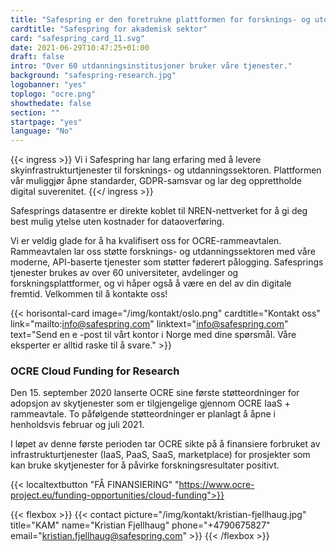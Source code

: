 ```yaml
---
title: "Safespring er den foretrukne plattformen for forsknings- og utdanningssektoren"
cardtitle: "Safespring for akademisk sektor"
card: "safespring_card_11.svg"
date: 2021-06-29T10:47:25+01:00
draft: false
intro: "Over 60 utdannings­institusjoner bruker våre tjenester."
background: "safespring-research.jpg"
logobanner: "yes"
toplogo: "ocre.png"
showthedate: false
section: ""
startpage: "yes"
language: "No"
---
```


{{< ingress >}}
Vi i Safespring har lang erfaring med å levere skyinfrastrukturtjenester til forsknings- og utdanningssektoren. Plattformen vår muliggjør åpne standarder, GDPR-samsvar og lar deg opprettholde digital suverenitet.
{{</ ingress >}}

Safesprings datasentre er direkte koblet til NREN-nettverket for å gi deg best mulig ytelse uten kostnader for dataoverføring.

Vi er veldig glade for å ha kvalifisert oss for OCRE-rammeavtalen. Rammeavtalen lar oss støtte forsknings- og utdanningssektoren med våre moderne, API-baserte tjenester som støtter føderert pålogging. Safesprings tjenester brukes av over 60 universiteter, avdelinger og forskningsplattformer, og vi håper også å være en del av din digitale fremtid. Velkommen til å kontakte oss!

{{< horisontal-card image="/img/kontakt/oslo.png" cardtitle="Kontakt oss" link="mailto:info@safespring.com" linktext="info@safespring.com" text="Send en e -post til vårt kontor i Norge med dine spørsmål. Våre eksperter er alltid raske til å svare." >}}

### OCRE Cloud Funding for Research

Den 15. september 2020 lanserte OCRE sine første støtteordninger for adopsjon av skytjenester som er tilgjengelige gjennom OCRE IaaS + rammeavtale. To påfølgende støtteordninger er planlagt å åpne i henholdsvis februar og juli 2021.

I løpet av denne første perioden tar OCRE sikte på å finansiere forbruket av infrastrukturtjenester (IaaS, PaaS, SaaS, marketplace) for prosjekter som kan bruke skytjenester for å påvirke forskningsresultater positivt.

{{< localtextbutton "FÅ FINANSIERING" "https://www.ocre-project.eu/funding-opportunities/cloud-funding">}}

{{< flexbox >}}
{{< contact picture="/img/kontakt/kristian-fjellhaug.jpg" title="KAM" name="Kristian Fjellhaug" phone="+4790675827" email="kristian.fjellhaug@safespring.com" >}}
{{< /flexbox >}}
